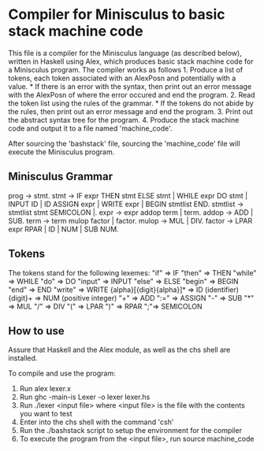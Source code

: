 # Compiler for Minisculus to basic stack machine code

This file is a compiler for the Minisculus language (as described below), written in Haskell using Alex, which produces basic stack machine code for a Minisculus program. The compiler works as follows
    1. Produce a list of tokens, each token associated with an AlexPosn and
       potentially with a value.
        * If there is an error with the syntax, then print out an error message with           the AlexPosn of where the error occured and end the program.
    2. Read the token list using the rules of the grammar.
        * If the tokens do not abide by the rules, then print out an error
          message and end the program.
    3. Print out the abstract syntax tree for the program.
    4. Produce the stack machine code and output it to a file named
       'machine_code'.

After sourcing the 'bashstack' file, sourcing the 'machine\_code' file will
execute the Minisculus program.

## Minisculus Grammar

prog -> stmt. 
stmt -> IF expr THEN stmt ELSE stmt
            | WHILE expr DO stmt
            | INPUT ID
            | ID ASSIGN expr
            | WRITE expr
            | BEGIN stmtlist END. 
stmtlist -> stmtlist stmt SEMICOLON
            |. 
expr -> expr addop term 
            | term. 
addop -> ADD
            | SUB. 
term -> term mulop factor 
            | factor. 
mulop -> MUL
            | DIV. 
factor -> LPAR expr RPAR
            | ID
            | NUM
            | SUB NUM.

## Tokens

The tokens stand for the following lexemes:
"if" => IF 
"then" => THEN 
"while" => WHILE
"do" => DO 
"input" => INPUT
"else" => ELSE 
"begin" => BEGIN 
"end" => END 
"write" => WRITE
{alpha}[{digit}{alpha}]\* => ID (identifier) 
{digit}+ => NUM (positive integer) 
"+" => ADD 
":=" => ASSIGN
"-" => SUB 
"\*" => MUL
"/" => DIV
"(" => LPAR
")" => RPAR
";"=> SEMICOLON

## How to use

Assure that Haskell and the Alex module, as well as the chs shell are installed.

To compile and use the program:
  1. Run
      alex lexer.x
  2. Run
      ghc -main-is Lexer -o lexer lexer.hs
  3. Run
      ./lexer \<input file\>
      where \<input file\> is the file with the contents you want to test
  4. Enter into the chs shell with the command 'csh'
  5. Run the ./bashstack script to setup the environment for the compiler
  6. To execute the program from the \<input file\>, run
      source machine_code
